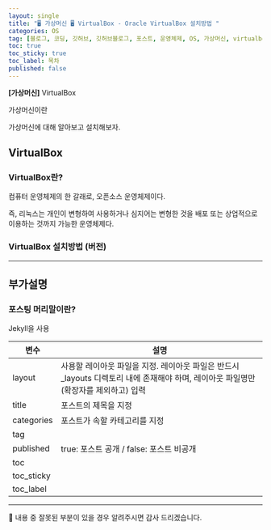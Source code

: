 ```yaml
---
layout: single
title: "🖥 가상머신 🖥 VirtualBox - Oracle VirtualBox 설치방법 "
categories: OS
tag: [블로그, 코딩, 깃허브, 깃허브블로그, 포스트, 운영체제, OS, 가상머신, virtualbox]
toc: true
toc_sticky: true
toc_label: 목차
published: false
---
```


**[가상머신]** VirtualBox

가상머신이란

가상머신에 대해 알아보고 설치해보자.



## VirtualBox

### VirtualBox란?

컴퓨터 운영체제의 한 갈래로, 오픈소스 운영체제이다. 

즉, 리눅스는 개인이 변형하여 사용하거나 심지어는 변형한 것을 배포 또는 상업적으로 이용하는 것까지 가능한 운영체제다.


### VirtualBox 설치방법 (버전)








------------------------------------------------------------


## 부가설명

### 포스팅 머리말이란?

Jekyll을 사용


| 변수 |    설명    |
| -------------- | ------------- |
| layout | 사용할 레이아웃 파일을 지정. 레이아웃 파일은 반드시 _layouts 디렉토리 내에 존재해야 하며, 레이아웃 파일명만(확장자를 제외하고) 입력 |
| title | 포스트의 제목을 지정 |
| categories | 포스트가 속할 카테고리를 지정 |
| tag |  |
| published | true: 포스트 공개 / false: 포스트 비공개 |
| toc |  |
| toc_sticky |  |
| toc_label |  |



------------------------------------------------------------

🙂 내용 중 잘못된 부분이 있을 경우 알려주시면 감사 드리겠습니다. 


